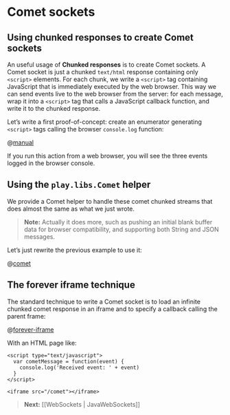 <!--- Copyright (C) 2009-2013 Typesafe Inc. <http://www.typesafe.com> -->
# Comet sockets

## Using chunked responses to create Comet sockets

An useful usage of **Chunked responses** is to create Comet sockets. A Comet socket is just a chunked `text/html` response containing only `<script>` elements. For each chunk, we write a `<script>` tag containing JavaScript that is immediately executed by the web browser. This way we can send events live to the web browser from the server: for each message, wrap it into a `<script>` tag that calls a JavaScript callback function, and write it to the chunked response.
    
Let’s write a first proof-of-concept: create an enumerator generating `<script>` tags calling the browser `console.log` function:

@[manual](code/javaguide/async/JavaComet.java)

If you run this action from a web browser, you will see the three events logged in the browser console.

## Using the `play.libs.Comet` helper

We provide a Comet helper to handle these comet chunked streams that does almost the same as what we just wrote.

> **Note:** Actually it does more, such as pushing an initial blank buffer data for browser compatibility, and supporting both String and JSON messages.

Let’s just rewrite the previous example to use it:

@[comet](code/javaguide/async/JavaComet.java)

## The forever iframe technique

The standard technique to write a Comet socket is to load an infinite chunked comet response in an iframe and to specify a callback calling the parent frame:

@[forever-iframe](code/javaguide/async/JavaComet.java)

With an HTML page like:

```
<script type="text/javascript">
  var cometMessage = function(event) {
    console.log('Received event: ' + event)
  }
</script>

<iframe src="/comet"></iframe>
```

> **Next:** [[WebSockets | JavaWebSockets]]